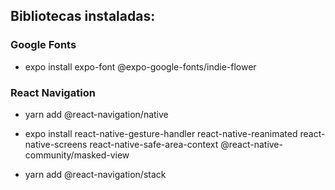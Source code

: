 





## Bibliotecas instaladas:

### Google Fonts
-  expo install expo-font @expo-google-fonts/indie-flower

### React Navigation
- yarn add @react-navigation/native

- expo install react-native-gesture-handler react-native-reanimated react-native-screens react-native-safe-area-context @react-native-community/masked-view

- yarn add @react-navigation/stack



